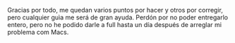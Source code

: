 Gracias por todo, me quedan varios puntos por hacer y otros por corregir, pero cualquier guìa me será de gran ayuda. Perdón por no poder entregarlo entero, pero no he podido darle a full hasta un día después de arreglar mi problema com Macs.
